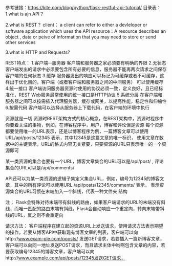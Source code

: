 
参考链接：https://kite.com/blog/python/flask-restful-api-tutorial/
目录表：
 1.what is ajn API？
 
 2.what is REST？
  client： a client can refer to either a devleloper or software application which uses the API
  resource：A resource describes an object , data or peive of information that you may need to store or send other services
 
3.what is HTTP and Requests?
 

REST特点：
 1.客户端--服务器
  客户端和服务器之家必须要有明确的界限
 2.无状态
  客户端发出的请求中必须要包含所有必要的信息，服务器不能再两次请求之间保存客户端的任何状态
 3.缓存
  服务器发出的响应可以标记为可缓存或者不可缓存，这样出于优化目的，客户端（或者客户端和服务器之间的中间服务） 可以使用缓存
 4.统一接口
  客户端访问服务器资源时使用的协议必须一致，定义良好，且已经标准化，REST Web服务最常使用的统一接口是HTTP协议
 5.系统分层
  在客户端和服务器之间可以按需插入代理服务器，缓存或网关，以提高性能，稳定性和伸缩性
 6.按需代码
  客户端可以选择从服务器上下载代码，在客户端的环境中执行

资源就是一切
 资源时REST架构方式的核心概念，在REST架构中，资源时程序中你要着关注的事物，例如，在博客程序中，用户，博客和评论但是资源
 每个资源都要使用唯一的URL表示，还是以博客程序为例，一篇博客文章可以使用URL/api/posts/12345 表示，其中12345是这篇文章的唯一标识，
 使用文章在数据中的主键表示，URL的格式内容无关紧要，只要资源的URL只表示唯一的一个资源即可
 
 某一类资源的集合也要有一个URL，博客文章集合的URL可以是/api/post/ , 评论集合的URL可以是/api/comments/
 
 API还可以为某一类资源的逻辑子集定义集合URL，例如，编号为12345的博客文章，其中的所有评论可以使用URL /api/posts/12345/comments/ 表示，
 表示资源集合的URL习惯在末端加入一个斜线，代表一种文件夹 结构
 
 注； Flask会特殊对待末端带有斜线的路由，如果客户端请求的URL的末端没有斜线，而唯一匹配的路由末端有斜线，Flask会自动响应一个重定向，转向末端带斜线的URL，反之则不会重定向
 
请求方法：
  客户端程序在建立起的资源URL上发送请求，使用请求方法表示期望的操作，若要从博客API中获取现有博客文章的列表，客户端可以向http://www.exam-ple.com/poosts/ 发送GET请求，若要插入一篇新博客文章，客户端可以向同一地址发送POST请求，而且请求主体中哟啊包含文章的内容，若要获取编号12345的博客文章，客户端可以向http://www.example.com/api/posts/12345发送GET请求，
